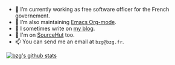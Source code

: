 - 🧢 I’m currently working as free software officer for the French governement.
- 🌱 I’m also maintaining [Emacs Org-mode](https://orgmode.org).
- 🤔 I sometimes write on [my blog](https://bzg.fr/en/). 
- 🔭 I'm on [SourceHut](https://git.sr.ht/~bzg/) too.
- 📫 You can send me an email at `bzg@bzg.fr`.

[![bzg's github stats](https://github-readme-stats.vercel.app/api?username=bzg)](https://github.com/bzg/github-readme-stats)
